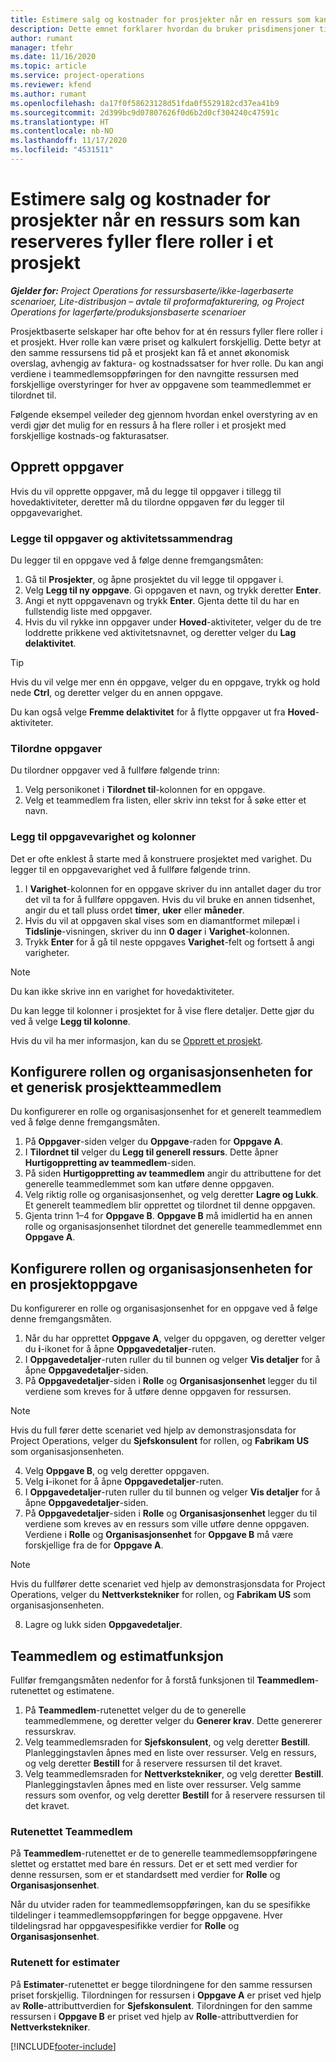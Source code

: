 ```yaml
---
title: Estimere salg og kostnader for prosjekter når en ressurs som kan reserveres fyller flere roller i et prosjekt
description: Dette emnet forklarer hvordan du bruker prisdimensjoner til å støtte pris- og kostnadsestimater for en ressurs som fyller flere roller i et prosjekt.
author: rumant
manager: tfehr
ms.date: 11/16/2020
ms.topic: article
ms.service: project-operations
ms.reviewer: kfend
ms.author: rumant
ms.openlocfilehash: da17f0f58623128d51fda0f5529182cd37ea41b9
ms.sourcegitcommit: 2d399bc9d07807626f0d6b2d0cf304240c47591c
ms.translationtype: HT
ms.contentlocale: nb-NO
ms.lasthandoff: 11/17/2020
ms.locfileid: "4531511"
---
```

# <a name="estimate-project-sales-and-costs-when-a-bookable-resource-fills-multiple-roles-on-a-project"></a>Estimere salg og kostnader for prosjekter når en ressurs som kan reserveres fyller flere roller i et prosjekt 

_**Gjelder for:** Project Operations for ressursbaserte/ikke-lagerbaserte scenarioer, Lite-distribusjon – avtale til proformafakturering, og Project Operations for lagerførte/produksjonsbaserte scenarioer_ 

Prosjektbaserte selskaper har ofte behov for at én ressurs fyller flere roller i et prosjekt. Hver rolle kan være priset og kalkulert forskjellig. Dette betyr at den samme ressursens tid på et prosjekt kan få et annet økonomisk overslag, avhengig av faktura- og kostnadssatser for hver rolle. Du kan angi verdiene i teammedlemsoppføringen for den navngitte ressursen med forskjellige overstyringer for hver av oppgavene som teammedlemmet er tilordnet til.

Følgende eksempel veileder deg gjennom hvordan enkel overstyring av en verdi gjør det mulig for en ressurs å ha flere roller i et prosjekt med forskjellige kostnads-og fakturasatser.

## <a name="create-tasks"></a>Opprett oppgaver
Hvis du vil opprette oppgaver, må du legge til oppgaver i tillegg til hovedaktiviteter, deretter må du tilordne oppgaven før du legger til oppgavevarighet. 

### <a name="add-tasks-and-summary-tasks"></a>Legge til oppgaver og aktivitetssammendrag
Du legger til en oppgave ved å følge denne fremgangsmåten:

1. Gå til **Prosjekter**, og åpne prosjektet du vil legge til oppgaver i.
2. Velg **Legg til ny oppgave**. Gi oppgaven et navn, og trykk deretter **Enter**.
3. Angi et nytt oppgavenavn og trykk **Enter**. Gjenta dette til du har en fullstendig liste med oppgaver.
3. Hvis du vil rykke inn oppgaver under **Hoved**-aktiviteter, velger du de tre loddrette prikkene ved aktivitetsnavnet, og deretter velger du **Lag delaktivitet**. 

  > [!TIP]
  > Hvis du vil velge mer enn én oppgave, velger du en oppgave, trykk og hold nede **Ctrl**, og deretter velger du en annen oppgave.
  >
  > Du kan også velge **Fremme delaktivitet** for å flytte oppgaver ut fra **Hoved**-aktiviteter.

### <a name="assign-tasks"></a>Tilordne oppgaver

Du tilordner oppgaver ved å fullføre følgende trinn:

1. Velg personikonet i **Tilordnet til**-kolonnen for en oppgave.
2. Velg et teammedlem fra listen, eller skriv inn tekst for å søke etter et navn.

### <a name="add-task-duration-and-columns"></a>Legg til oppgavevarighet og kolonner

Det er ofte enklest å starte med å konstruere prosjektet med varighet. Du legger til en oppgavevarighet ved å fullføre følgende trinn.

1. I **Varighet**-kolonnen for en oppgave skriver du inn antallet dager du tror det vil ta for å fullføre oppgaven. Hvis du vil bruke en annen tidsenhet, angir du et tall pluss ordet **timer**, **uker** eller **måneder**.
2. Hvis du vil at oppgaven skal vises som en diamantformet milepæl i **Tidslinje**-visningen, skriver du inn **0 dager** i **Varighet**-kolonnen.
3. Trykk **Enter**  for å gå til neste oppgaves **Varighet**-felt og fortsett å angi varigheter.

  > [!NOTE]
  > Du kan ikke skrive inn en varighet for hovedaktiviteter.

Du kan legge til kolonner i prosjektet for å vise flere detaljer. Dette gjør du ved å velge **Legg til kolonne**. 

Hvis du vil ha mer informasjon, kan du se [Opprett et prosjekt](https://support.microsoft.com/en-us/office/create-a-project-a5b5e823-fb2e-45fd-be00-7d84422d9749).

## <a name="set-up-the-role-and-organization-unit-for-a-generic-project-team-member"></a>Konfigurere rollen og organisasjonsenheten for et generisk prosjektteammedlem
Du konfigurerer en rolle og organisasjonsenhet for et generelt teammedlem ved å følge denne fremgangsmåten.

1. På **Oppgaver**-siden velger du **Oppgave**-raden for **Oppgave A**. 
2. I **Tilordnet til** velger du **Legg til generell ressurs**. Dette åpner **Hurtigoppretting av teammedlem**-siden.
3. På siden **Hurtigoppretting av teammedlem** angir du attributtene for det generelle teammedlemmet som kan utføre denne oppgaven.
4. Velg riktig rolle og organisasjonsenhet, og velg deretter **Lagre og Lukk**. Et generelt teammedlem blir opprettet og tilordnet til denne oppgaven. 
5. Gjenta trinn 1–4 for **Oppgave B**. **Oppgave B** må imidlertid ha en annen rolle og organisasjonsenhet tilordnet det generelle teammedlemmet enn **Oppgave A**. 

## <a name="set-up-the-role-and-organization-unit-for-a-project-task"></a>Konfigurere rollen og organisasjonsenheten for en prosjektoppgave
Du konfigurerer en rolle og organisasjonsenhet for en oppgave ved å følge denne fremgangsmåten.

1. Når du har opprettet **Oppgave A**, velger du oppgaven, og deretter velger du **i**-ikonet for å åpne **Oppgavedetaljer**-ruten. 
2. I **Oppgavedetaljer**-ruten ruller du til bunnen og velger **Vis detaljer** for å åpne **Oppgavedetaljer**-siden.
3. På **Oppgavedetaljer**-siden i **Rolle** og **Organisasjonsenhet** legger du til verdiene som kreves for å utføre denne oppgaven for ressursen. 

  > [!NOTE]
  > Hvis du full fører dette scenariet ved hjelp av demonstrasjonsdata for Project Operations, velger du **Sjefskonsulent** for rollen, og **Fabrikam US** som organisasjonsenheten.

4. Velg **Oppgave B**, og velg deretter oppgaven.
5. Velg **i**-ikonet for å åpne **Oppgavedetaljer**-ruten. 
6. I **Oppgavedetaljer**-ruten ruller du til bunnen og velger **Vis detaljer** for å åpne **Oppgavedetaljer**-siden.
7. På **Oppgavedetaljer**-siden i **Rolle** og **Organisasjonsenhet** legger du til verdiene som kreves av en ressurs som ville utføre denne oppgaven. Verdiene i **Rolle** og **Organisasjonsenhet** for **Oppgave B** må være forskjellige fra de for **Oppgave A**. 

  > [!NOTE]
  > Hvis du fullfører dette scenariet ved hjelp av demonstrasjonsdata for Project Operations, velger du **Nettverkstekniker** for rollen, og **Fabrikam US** som organisasjonsenheten.

8. Lagre og lukk siden **Oppgavedetaljer**. 

## <a name="team-member-and-estimates-behavior"></a>Teammedlem og estimatfunksjon 
Fullfør fremgangsmåten nedenfor for å forstå funksjonen til **Teammedlem**-rutenettet og estimatene.

1. På **Teammedlem**-rutenettet velger du de to generelle teammedlemmene, og deretter velger du **Generer krav**. Dette genererer ressurskrav. 
2. Velg teammedlemsraden for **Sjefskonsulent**, og velg deretter **Bestill**. Planleggingstavlen åpnes med en liste over ressurser. Velg en ressurs, og velg deretter **Bestill** for å reservere ressursen til det kravet.
3. Velg teammedlemsraden for **Nettverkstekniker**, og velg deretter **Bestill**. Planleggingstavlen åpnes med en liste over ressurser. Velg samme ressurs som ovenfor, og velg deretter **Bestill** for å reservere ressursen til det kravet.

### <a name="team-member-grid"></a>Rutenettet Teammedlem 

På **Teammedlem**-rutenettet er de to generelle teammedlemsoppføringene slettet og erstattet med bare én ressurs. Det er et sett med verdier for denne ressursen, som er et standardsett med verdier for **Rolle** og **Organisasjonsenhet**.

Når du utvider raden for teammedlemsoppføringen, kan du se spesifikke tildelinger i teammedlemsoppføringen for begge oppgavene. Hver tildelingsrad har oppgavespesifikke verdier for **Rolle** og **Organisasjonsenhet**. 

### <a name="estimates-grid"></a>Rutenett for estimater 

På **Estimater**-rutenettet er begge tilordningene for den samme ressursen priset forskjellig. Tilordningen for ressursen i **Oppgave A** er priset ved hjelp av **Rolle**-attributtverdien for **Sjefskonsulent**. Tilordningen for den samme ressursen i **Oppgave B** er priset ved hjelp av **Rolle**-attributtverdien for **Nettverkstekniker**.


[!INCLUDE[footer-include](../includes/footer-banner.md)]